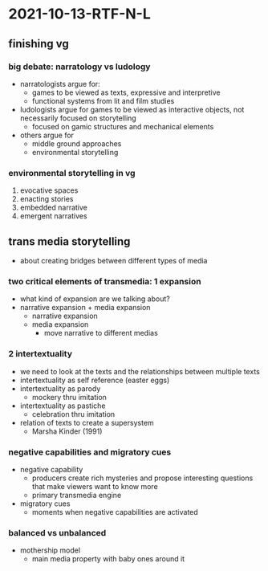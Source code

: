 # 2021-10-13-RTF-N-L
## finishing vg
### big debate: narratology vs ludology
- narratologists argue for:
  - games to be viewed as texts, expressive and interpretive
  - functional systems from lit and film studies
- ludologists argue for games to be viewed as interactive objects, not necessarily focused on storytelling
  - focused on gamic structures and mechanical elements
- others argue for
  - middle ground approaches
  - environmental storytelling
### environmental storytelling in vg
1. evocative spaces
1. enacting stories
1. embedded narrative
1. emergent narratives
<!--end of gaming lecture-->
## trans media storytelling
- about creating bridges between different types of media
### two critical elements of transmedia: 1 expansion
- what kind of expansion are we talking about?
- narrative expansion + media expansion
  - narrative expansion
  - media expansion
    - move narrative to different medias
### 2 intertextuality
- we need to look at the texts and the relationships between multiple texts
- intertextuality as self reference (easter eggs)
- intertextuality as parody
  - mockery thru imitation
- intertextuality as pastiche
  - celebration thru imitation
- relation of texts to create a supersystem
  - Marsha Kinder (1991)

### negative capabilities and migratory cues
- negative capability
  - producers create rich mysteries and propose interesting questions that make viewers want to know more
  - primary transmedia engine
- migratory cues
  - moments when negative capabilities are activated

### balanced vs unbalanced
- mothership model
  - main media property with baby ones around it
